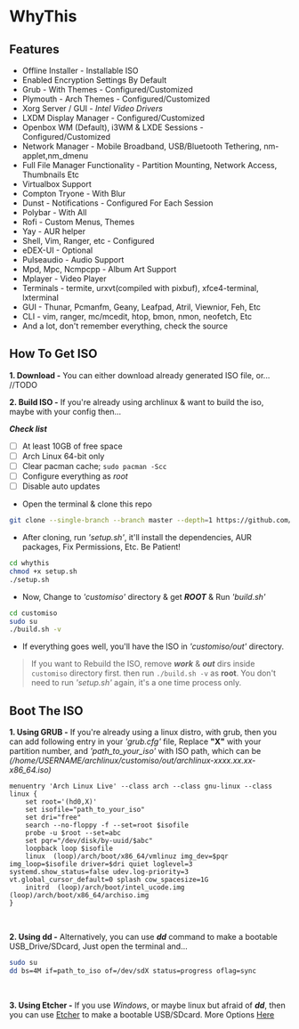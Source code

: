 # WhyThis

## Features

+ Offline Installer - Installable ISO
+ Enabled Encryption Settings By Default
+ Grub - With Themes - Configured/Customized
+ Plymouth - Arch Themes - Configured/Customized
+ Xorg Server / GUI - *Intel Video Drivers*
+ LXDM Display Manager - Configured/Customized
+ Openbox WM (Default), i3WM & LXDE Sessions - Configured/Customized
+ Network Manager - Mobile Broadband, USB/Bluetooth Tethering, nm-applet,nm_dmenu
+ Full File Manager Functionality - Partition Mounting, Network Access, Thumbnails Etc
+ Virtualbox Support
+ Compton Tryone - With Blur
+ Dunst - Notifications - Configured For Each Session
+ Polybar - With All
+ Rofi - Custom Menus, Themes
+ Yay - AUR helper
+ Shell, Vim, Ranger, etc - Configured
+ eDEX-UI - Optional
+ Pulseaudio - Audio Support
+ Mpd, Mpc, Ncmpcpp - Album Art Support
+ Mplayer - Video Player
+ Terminals - termite, urxvt(compiled with pixbuf), xfce4-terminal, lxterminal
+ GUI - Thunar, Pcmanfm, Geany, Leafpad, Atril, Viewnior, Feh, Etc
+ CLI - vim, ranger, mc/mcedit, htop, bmon, nmon, neofetch, Etc
+ And a lot, don't remember everything, check the source

## How To Get ISO

**1. Download -** You can either download already generated ISO file, or...
 //TODO
 
**2. Build ISO -** If you're already using archlinux & want to build the iso, maybe with your config then...

***Check list***
- [ ] At least 10GB of free space
- [ ] Arch Linux 64-bit only
- [ ] Clear pacman cache; ```sudo pacman -Scc```
- [ ] Configure everything as *root*
- [ ] Disable auto updates

+ Open the terminal & clone this repo 
```bash
git clone --single-branch --branch master --depth=1 https://github.com/nolifedotsh/whythis.git archlinux
```

+ After cloning, run *'setup.sh'*, it'll install the dependencies, AUR packages, Fix Permissions, Etc. Be Patient!
```bash
cd whythis
chmod +x setup.sh
./setup.sh
```

+ Now, Change to *'customiso'* directory & get ***ROOT*** & Run *'build.sh'*
```bash
cd customiso
sudo su
./build.sh -v
```

+ If everything goes well, you'll have the ISO in *'customiso/out'* directory. <br />

> If you want to Rebuild the ISO, remove ***work*** & ***out*** dirs inside `customiso` directory first. then run `./build.sh -v` as **root**. You don't need to run *'setup.sh'* again, it's a one time process only. 

## Boot The ISO

**1. Using GRUB -** If you're already using a linux distro, with grub, then you can add following entry in your *'grub.cfg'* file, Replace **"X"** with your partition number, and *'path_to_your_iso'* with ISO path, which can be *(/home/USERNAME/archlinux/customiso/out/archlinux-xxxx.xx.xx-x86_64.iso)* <br />
```
menuentry 'Arch Linux Live' --class arch --class gnu-linux --class linux {
    set root='(hd0,X)'
    set isofile="path_to_your_iso"
    set dri="free"
    search --no-floppy -f --set=root $isofile
    probe -u $root --set=abc
    set pqr="/dev/disk/by-uuid/$abc"
    loopback loop $isofile
    linux  (loop)/arch/boot/x86_64/vmlinuz img_dev=$pqr img_loop=$isofile driver=$dri quiet loglevel=3 systemd.show_status=false udev.log-priority=3 vt.global_cursor_default=0 splash cow_spacesize=1G
    initrd  (loop)/arch/boot/intel_ucode.img (loop)/arch/boot/x86_64/archiso.img
}

```
<br />

**2. Using dd -** Alternatively, you can use ***dd*** command to make a bootable USB_Drive/SDcard, Just open the terminal and... <br />
```bash
sudo su
dd bs=4M if=path_to_iso of=/dev/sdX status=progress oflag=sync
```
<br />

**3. Using Etcher -** If you use *Windows*, or maybe linux but afraid of ***dd***, then you can use [Etcher](https://www.balena.io/etcher/) to make a bootable USB/SDcard. More Options [Here](https://wiki.archlinux.org/index.php/USB_flash_installation_media)
<br />
